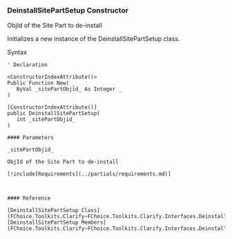 ﻿### DeinstallSitePartSetup Constructor

ObjId of the Site Part to de-install

Initializes a new instance of the DeinstallSitePartSetup class.

Syntax

```vbnet
' Declaration

<ConstructorIndexAttribute()>
Public Function New( _
   ByVal _sitePartObjid_ As Integer _
)

[ConstructorIndexAttribute()]
public DeinstallSitePartSetup( 
   int _sitePartObjid_
)

#### Parameters

_sitePartObjid_

ObjId of the Site Part to de-install

[!include[Requirements](../partials/requirements.md)]



#### Reference

[DeinstallSitePartSetup Class](FChoice.Toolkits.Clarify~FChoice.Toolkits.Clarify.Interfaces.DeinstallSitePartSetup.md)  
[DeinstallSitePartSetup Members](FChoice.Toolkits.Clarify~FChoice.Toolkits.Clarify.Interfaces.DeinstallSitePartSetup_members.md)